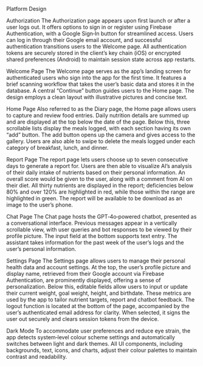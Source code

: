 Platform Design

Authorization
The Authorization page appears upon first launch or after a user logs out. It offers options to sign in or register using Firebase Authentication, with a Google Sign‑In button for streamlined access. Users can log in through their Google email account, and successful authentication transitions users to the Welcome page. All authentication tokens are securely stored in the client’s key chain (iOS) or encrypted shared preferences (Android) to maintain session state across app restarts.

Welcome Page
The Welcome page serves as the app’s landing screen for authenticated users who sign into the app for the first time. It features a brief scanning workflow that takes the user’s basic data and stores it in the database. A central “Continue” button guides users to the Home page. The design employs a clean layout with illustrative pictures and concise text.

Home Page
Also referred to as the Diary page, the Home page allows users to capture and review food entries. Daily nutrition details are summed up and are displayed at the top below the date of the page. Below this, three scrollable lists display the meals logged, with each section having its own “add” button. The add button opens up the camera and gives access to the gallery. Users are also able to swipe to delete the meals logged under each category of breakfast, lunch, and dinner. 

Report Page
The report page lets users choose up to seven consecutive days to generate a report for. Users are then able to visualize AI’s analysis of their daily intake of nutrients based on their personal information. An overall score would be given to the user, along with a comment from AI on their diet. All thirty nutrients are displayed in the report; deficiencies below 80% and over 120% are highlighted in red, while those within the range are highlighted in green. The report will be available to be download as an image to the user’s phone.

Chat Page
The Chat page hosts the GPT‑4o‑powered chatbot, presented as a conversational interface. Previous messages appear in a vertically scrollable view, with user queries and bot responses to be viewed by their profile picture. The input field at the bottom supports text entry. The assistant takes information for the past week of the user’s logs and the user’s personal information.

Settings Page
The Settings page allows users to manage their personal health data and account settings. At the top, the user’s profile picture and display name, retrieved from their Google account via Firebase Authentication, are prominently displayed, offering a sense of personalization. Below this, editable fields allow users to input or update their current weight, goal weight, height, and birthdate. These metrics are used by the app to tailor nutrient targets, report and chatbot feedback. The logout function is located at the bottom of the page, accompanied by the user’s authenticated email address for clarity. When selected, it signs the user out securely and clears session tokens from the device.

Dark Mode
To accommodate user preferences and reduce eye strain, the app detects system‑level colour scheme settings and automatically switches between light and dark themes. All UI components, including backgrounds, text, icons, and charts, adjust their colour palettes to maintain contrast and readability.
